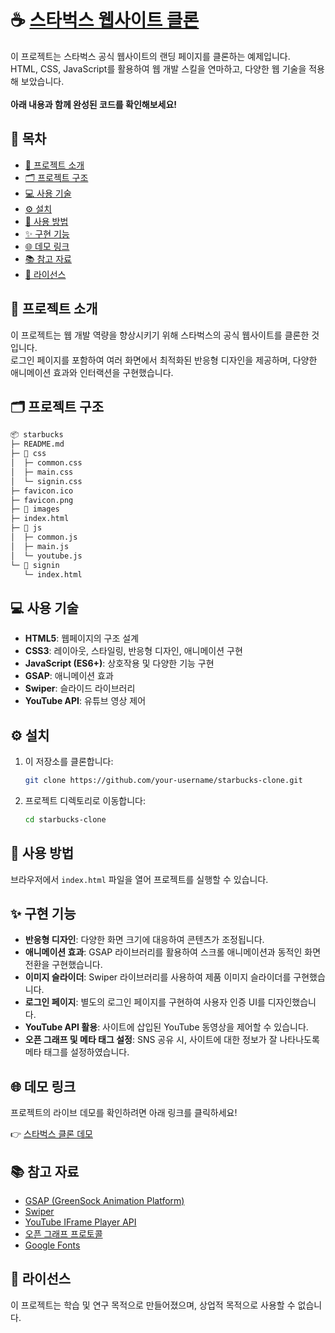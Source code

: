 # ☕ [스타벅스 웹사이트 클론](https://vercel.live/link/starbucks-tau-beryl.vercel.app?via=deployment-domains-list&p=1)

이 프로젝트는 스타벅스 공식 웹사이트의 랜딩 페이지를 클론하는 예제입니다. <br>
HTML, CSS, JavaScript를 활용하여 웹 개발 스킬을 연마하고, 다양한 웹 기술을 적용해 보았습니다. <br>
<br>
**아래 내용과 함께 완성된 코드를 확인해보세요!**

## 📑 목차

- [📖 프로젝트 소개](#-프로젝트-소개)
- [🗂️ 프로젝트 구조](#-프로젝트-구조)
- [💻 사용 기술](#-사용-기술)
- [⚙️ 설치](#-설치)
- [🚀 사용 방법](#-사용-방법)
- [✨ 구현 기능](#-구현-기능)
- [🌐 데모 링크](#-데모-링크)
- [📚 참고 자료](#-참고-자료)
- [📄 라이선스](#-라이선스)

## 📖 프로젝트 소개

이 프로젝트는 웹 개발 역량을 향상시키기 위해 스타벅스의 공식 웹사이트를 클론한 것입니다. <br>
로그인 페이지를 포함하여 여러 화면에서 최적화된 반응형 디자인을 제공하며, 다양한 애니메이션 효과와 인터랙션을 구현했습니다.

## 🗂️ 프로젝트 구조

```bash
📦 starbucks
├─ README.md
├─ 📁 css
│  ├─ common.css
│  ├─ main.css
│  └─ signin.css
├─ favicon.ico
├─ favicon.png
├─ 📁 images
├─ index.html
├─ 📁 js
│  ├─ common.js
│  ├─ main.js
│  └─ youtube.js
└─ 📁 signin
   └─ index.html
```
## 💻 사용 기술

- **HTML5**: 웹페이지의 구조 설계
- **CSS3**: 레이아웃, 스타일링, 반응형 디자인, 애니메이션 구현
- **JavaScript (ES6+)**: 상호작용 및 다양한 기능 구현
- **GSAP**: 애니메이션 효과
- **Swiper**: 슬라이드 라이브러리
- **YouTube API**: 유튜브 영상 제어

## ⚙️ 설치

1. 이 저장소를 클론합니다:
    ```bash
    git clone https://github.com/your-username/starbucks-clone.git
    ```

2. 프로젝트 디렉토리로 이동합니다:
    ```bash
    cd starbucks-clone
    ```

## 🚀 사용 방법

브라우저에서 `index.html` 파일을 열어 프로젝트를 실행할 수 있습니다. 

## ✨ 구현 기능

- **반응형 디자인**: 다양한 화면 크기에 대응하여 콘텐츠가 조정됩니다.
- **애니메이션 효과**: GSAP 라이브러리를 활용하여 스크롤 애니메이션과 동적인 화면 전환을 구현했습니다.
- **이미지 슬라이더**: Swiper 라이브러리를 사용하여 제품 이미지 슬라이더를 구현했습니다.
- **로그인 페이지**: 별도의 로그인 페이지를 구현하여 사용자 인증 UI를 디자인했습니다.
- **YouTube API 활용**: 사이트에 삽입된 YouTube 동영상을 제어할 수 있습니다.
- **오픈 그래프 및 메타 태그 설정**: SNS 공유 시, 사이트에 대한 정보가 잘 나타나도록 메타 태그를 설정하였습니다.

## 🌐 데모 링크

프로젝트의 라이브 데모를 확인하려면 아래 링크를 클릭하세요!

👉 [스타벅스 클론 데모](https://vercel.live/link/starbucks-tau-beryl.vercel.app?via=deployment-domains-list&p=1)

## 📚 참고 자료

- [GSAP (GreenSock Animation Platform)](https://greensock.com/gsap/)
- [Swiper](https://swiperjs.com/)
- [YouTube IFrame Player API](https://developers.google.com/youtube/iframe_api_reference)
- [오픈 그래프 프로토콜](https://ogp.me/)
- [Google Fonts](https://fonts.google.com/)

## 📄 라이선스

이 프로젝트는 학습 및 연구 목적으로 만들어졌으며, 상업적 목적으로 사용할 수 없습니다.
